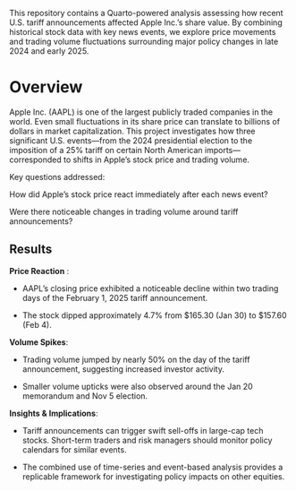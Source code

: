 This repository contains a Quarto-powered analysis assessing how recent U.S. tariff announcements affected Apple Inc.’s share value. By combining historical stock data with key news events, we explore price movements and trading volume fluctuations surrounding major policy changes in late 2024 and early 2025.


# Overview
Apple Inc. (AAPL) is one of the largest publicly traded companies in the world. Even small fluctuations in its share price can translate to billions of dollars in market capitalization. This project investigates how three significant U.S. events—from the 2024 presidential election to the imposition of a 25% tariff on certain North American imports—corresponded to shifts in Apple’s stock price and trading volume.

Key questions addressed:

How did Apple’s stock price react immediately after each news event?

Were there noticeable changes in trading volume around tariff announcements?


## Results

**Price Reaction** :

* AAPL’s closing price exhibited a noticeable decline within two trading days of the February 1, 2025 tariff announcement.

* The stock dipped approximately 4.7% from $165.30 (Jan 30) to $157.60 (Feb 4).

**Volume Spikes**:

* Trading volume jumped by nearly 50% on the day of the tariff announcement, suggesting increased investor activity.

* Smaller volume upticks were also observed around the Jan 20 memorandum and Nov 5 election.

**Insights & Implications**:

* Tariff announcements can trigger swift sell-offs in large-cap tech stocks. Short-term traders and risk managers should monitor policy calendars for similar events.

* The combined use of time-series and event-based analysis provides a replicable framework for investigating policy impacts on other equities.
